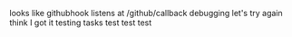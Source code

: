 looks like githubhook listens at /github/callback
debugging
let's try again
think I got it
testing tasks
test
test
test
